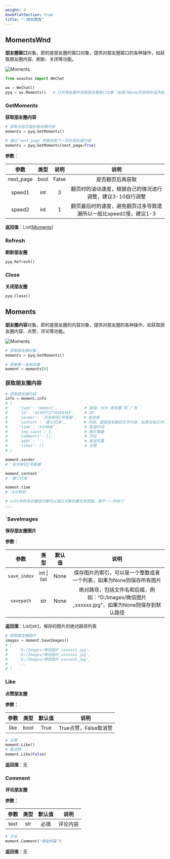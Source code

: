 ```yaml
---
weight: 4
bookFlatSection: true
title: "✨朋友圈类"
---
```


## MomentsWnd

**朋友圈窗口**对象，即的是朋友圈的窗口对象，提供对朋友圈窗口的各种操作，如获取朋友圈内容、刷新、关闭等功能。

![Moments](/images/moment_wnd.png)

```python
from wxautox import WeChat

wx = WeChat()
pyq = wx.Moments()   # 打开朋友圈并获取朋友圈窗口对象（如果为None则说明你没开启朋友圈，需要在手机端设置）
```

### GetMoments

**获取朋友圈内容**

```python
# 获取当前页面的朋友圈内容
moments = pyq.GetMoments()

# 通过`next_page`参数获取下一页的朋友圈内容
moments = pyq.GetMoments(next_page=True)
```

**参数**：

|   参数    | 类型 | 说明  |                             说明                             |
| :-------: | :--: | :---: | :----------------------------------------------------------: |
| next_page | bool | False |                       是否翻页后再获取                       |
|  speed1   | int  |   3   |  翻页时的滚动速度，根据自己的情况进行调整，建议3-10自行调整  |
|  speed2   | int  |   1   | 翻页最后时的速度，避免翻页过多导致遗漏所以一般比speed1慢，建议1-3 |

**返回值**：List[[Moments](#Moments)]

### Refresh

**刷新朋友圈**

```python
pyq.Refresh()
```

### Close

**关闭朋友圈**

```python
pyq.Close()
```


## Moments

**朋友圈内容**对象，即的是朋友圈的内容对象，提供对朋友圈的各种操作，如获取朋友圈内容、点赞、评论等功能。

![Moments](/images/moment.png)

```python
# 获取朋友圈对象
moments = pyq.GetMoments()

# 获取第一条朋友圈
moment = moments[0]
```


### 获取朋友圈内容

```python
# 获取朋友圈内容
info = moment.info
# {
#     'type': 'moment',            # 类型，分为`朋友圈`和`广告`
#     'id': '4236572776458165',    # ID
#     'sender': '天天鲜花2号客服',   # 发送者
#     'content': '客订花束',        # 内容，就是朋友圈的文字内容，如果没有文字内容则为空字符串
#     'time': '4分钟前',            # 发送时间
#     'img_count': 3,              # 图片数量
#     'comments': [],              # 评论
#     'addr': '',                  # 发送位置
#     'likes': []                  # 点赞
# }

moment.sender
# '天天鲜花2号客服'

moment.content
# '客订花束'

moment.time
# '4分钟前'

# info中所有的键值对都可以通过对象的属性来获取，就不一一列举了
...
```

### `SaveImages

**保存朋友圈图片**

**参数**：

|     参数     |    类型     | 默认值 |                             说明                             |
| :----------: | :---------: | :----: | :----------------------------------------------------------: |
| `save_index` | int \| list |  None  | 保存图片的索引，可以是一个整数或者一个列表，如果为None则保存所有图片 |
|  `savepath`  |     str     |  None  | 绝对路径，包括文件名和后缀，例如："D:/Images/微信图片_xxxxxx.jpg"，如果为None则保存到默认路径 |

**返回值**：List[str]，保存的图片的绝对路径列表

```python
# 获取朋友圈图片
images = moment.SaveImages()
# [
#     'D:/Images/微信图片_xxxxxx1.jpg',
#     'D:/Images/微信图片_xxxxxx2.jpg',
#     'D:/Images/微信图片_xxxxxx3.jpg',
#     ...
# ]
```

### Like

**点赞朋友圈**

**参数**：

| 参数 | 类型 | 默认值 | 说明 |
| :--: | :--: | :----: | :--: |
| like | bool |  True  | True点赞，False取消赞 |

```python
# 点赞
moment.Like()
# 取消赞
moment.Like(False)
```

**返回值**：无

### Comment

**评论朋友圈**

**参数**：

| 参数 | 类型   | 默认值 | 说明 |
| :--: | :----: | :----: | :--: |
| text | str |  必填  | 评论内容 |

```python
# 评论
moment.Comment('评论内容')
```

**返回值**：无